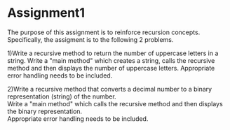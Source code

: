 # Assignment1
The purpose of this assignment is to reinforce recursion concepts.  Specifically, the assigment is to the following 2 problems.

1)Write a recursive method to return the number of uppercase letters in a string.
Write a "main method" which creates a string, calls the recursive method and then displays the number of uppercase letters. Appropriate error handling needs to be included.

2)Write a recursive method that converts a decimal number to a binary representation (string) of the number.  
Write a "main method" which calls the recursive method and then displays the binary representation.  
Appropriate error handling needs to be included.
